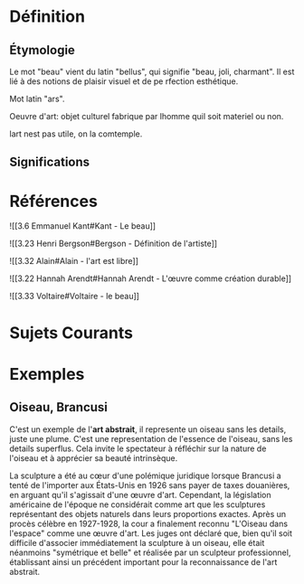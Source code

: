 # Définition

## Étymologie

Le mot "beau" vient du latin "bellus", qui signifie "beau, joli, charmant". Il est lié à des notions de plaisir visuel et de pe rfection esthétique.

Mot latin "ars".

Oeuvre d'art: objet culturel fabrique par lhomme quil soit materiel ou non.

lart nest pas utile, on la comtemple.

## Significations

# Références

![[3.6 Emmanuel Kant#Kant - Le beau]]

![[3.23 Henri Bergson#Bergson - Définition de l'artiste]]

![[3.32 Alain#Alain - l'art est libre]]

![[3.22 Hannah Arendt#Hannah Arendt - L'œuvre comme création durable]]

![[3.33 Voltaire#Voltaire - le beau]]

# Sujets Courants

# Exemples

## Oiseau, Brancusi

C'est un exemple de l'**art abstrait**, il represente un oiseau sans les details, juste une plume. C'est une representation de l'essence de l'oiseau, sans les details superflus. Cela invite le spectateur à réfléchir sur la nature de l'oiseau et à apprécier sa beauté intrinsèque.

La sculpture a été au cœur d'une polémique juridique lorsque Brancusi a tenté de l'importer aux États-Unis en 1926 sans payer de taxes douanières, en arguant qu'il s'agissait d'une œuvre d'art. Cependant, la législation américaine de l'époque ne considérait comme art que les sculptures représentant des objets naturels dans leurs proportions exactes. Après un procès célèbre en 1927-1928, la cour a finalement reconnu "L'Oiseau dans l'espace" comme une œuvre d'art. Les juges ont déclaré que, bien qu'il soit difficile d'associer immédiatement la sculpture à un oiseau, elle était néanmoins "symétrique et belle" et réalisée par un sculpteur professionnel, établissant ainsi un précédent important pour la reconnaissance de l'art abstrait​.
